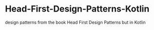 # Head-First-Design-Patterns-Kotlin
design patterns from the book Head First Design Patterns but in Kotlin
